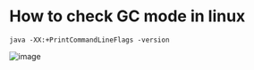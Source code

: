 # How to check GC mode in linux

```
java -XX:+PrintCommandLineFlags -version
```

![image](https://user-images.githubusercontent.com/38831314/116962183-467a3d00-ace0-11eb-8e48-122fee9cf84c.png)
